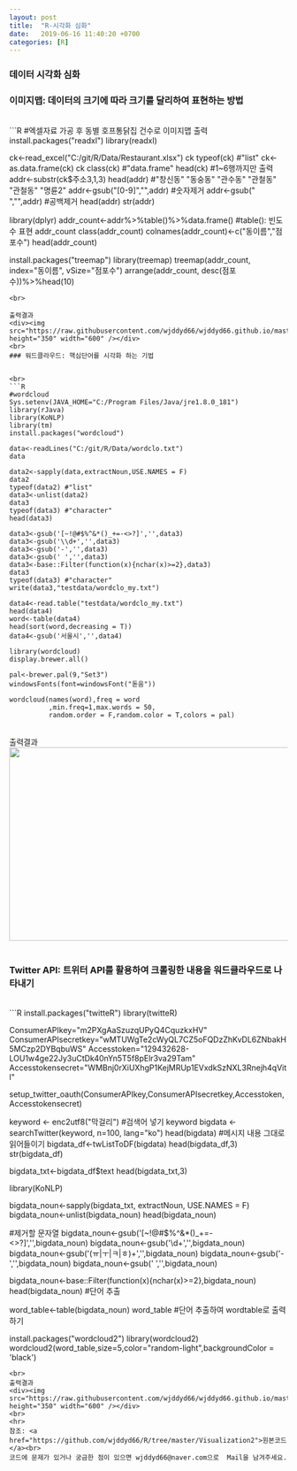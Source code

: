 ```yaml
---
layout: post
title:  "R-시각화 심화"
date:   2019-06-16 11:40:20 +0700
categories: [R]
---
```


###  데이터 시각화 심화
###  이미지맵: 데이터의 크기에 따라 크기를 달리하여 표현하는 방법

<br>
```R
#엑셀자료 가공 후 동별 호프통닭집 건수로 이미지맵 출력
install.packages("readxl")
library(readxl)

ck<-read_excel("C:/git/R/Data/Restaurant.xlsx")
ck
typeof(ck) #"list"
ck<-as.data.frame(ck)
ck
class(ck) #"data.frame"
head(ck) #1~6행까지만 출력
addr<-substr(ck$주소3,1,3)
head(addr) #"창신동" "동숭동" "관수동" "관철동" "관철동" "명륜2"
addr<-gsub("[0-9]","",addr) #숫자제거
addr<-gsub(" ","",addr) #공백제거
head(addr)
str(addr)

library(dplyr)
addr_count<-addr%>%table()%>%data.frame() #table(): 빈도수 표현
addr_count
class(addr_count)
colnames(addr_count)<-c("동이름","점포수")
head(addr_count)

install.packages("treemap")
library(treemap)
treemap(addr_count, index="동이름", vSize="점포수")
arrange(addr_count, desc(점포수))%>%head(10)
```
<br>

출력결과
<div><img src="https://raw.githubusercontent.com/wjddyd66/wjddyd66.github.io/master/static/img/R/V1.PNG" height="350" width="600" /></div>
<br>
### 워드클라우드: 핵심단어를 시각화 하는 기법


<br>
```R
#wordcloud
Sys.setenv(JAVA_HOME="C:/Program Files/Java/jre1.8.0_181")
library(rJava)
library(KoNLP)
library(tm)
install.packages("wordcloud")

data<-readLines("C:/git/R/Data/wordclo.txt")
data

data2<-sapply(data,extractNoun,USE.NAMES = F)
data2
typeof(data2) #"list"
data3<-unlist(data2)
data3
typeof(data3) #"character"
head(data3)

data3<-gsub('[~!@#$%^&*()_+=-<>?]','',data3)
data3<-gsub('\\d+','',data3)
data3<-gsub('-','',data3)
data3<-gsub(' ','',data3)
data3<-base::Filter(function(x){nchar(x)>=2},data3)
data3
typeof(data3) #"character"
write(data3,"testdata/wordclo_my.txt")

data4<-read.table("testdata/wordclo_my.txt")
head(data4)
word<-table(data4)
head(sort(word,decreasing = T))
data4<-gsub('서울시','',data4)

library(wordcloud)
display.brewer.all()

pal<-brewer.pal(9,"Set3")
windowsFonts(font=windowsFont("돋움"))

wordcloud(names(word),freq = word
          ,min.freq=1,max.words = 50,
          random.order = F,random.color = T,colors = pal)
```
<br>
출력결과
<div><img src="https://raw.githubusercontent.com/wjddyd66/wjddyd66.github.io/master/static/img/R/V2.PNG" height="350" width="600" /></div>
<br>

### Twitter API: 트위터 API를 활용하여 크롤링한 내용을 워드클라우드로 나타내기


<br>
```R
install.packages("twitteR")
library(twitteR)

ConsumerAPIkey="m2PXgAaSzuzqUPyQ4CquzkxHV"
ConsumerAPIsecretkey="wMTUWgTe2cWyQL7CZ5oFQDzZhKvDL6ZNbakH5MCzp2DYBqbuWS"
Accesstoken="129432628-LOU1w4ge22Jy3uCtDk40nYn5T5f8pElr3va29Tam"
Accesstokensecret="WMBnj0rXiUXhgP1KejMRUp1EVxdkSzNXL3Rnejh4qVitl"

setup_twitter_oauth(ConsumerAPIkey,ConsumerAPIsecretkey,Accesstoken,Accesstokensecret)

keyword <- enc2utf8("막걸리") #검색어 넣기
keyword
bigdata <- searchTwitter(keyword, n=100, lang="ko")
head(bigdata) #메시지 내용 그대로 읽어들이기
bigdata_df<-twListToDF(bigdata)
head(bigdata_df,3)
str(bigdata_df)

bigdata_txt<-bigdata_df$text
head(bigdata_txt,3)

library(KoNLP)

bigdata_noun<-sapply(bigdata_txt, extractNoun, USE.NAMES = F)
bigdata_noun<-unlist(bigdata_noun)
head(bigdata_noun)

#제거할 문자열 
bigdata_noun<-gsub('[~!@#$%^&*()_+=-<>?]','',bigdata_noun)
bigdata_noun<-gsub('\\d+','',bigdata_noun)
bigdata_noun<-gsub('(ㅠ|ㅜ|ㅋ|ㅎ)+','',bigdata_noun)
bigdata_noun<-gsub('-','',bigdata_noun)
bigdata_noun<-gsub(' ','',bigdata_noun)

bigdata_noun<-base::Filter(function(x){nchar(x)>=2},bigdata_noun)
head(bigdata_noun) #단어 추출

word_table<-table(bigdata_noun)
word_table #단어 추출하여 wordtable로 출력하기

install.packages("wordcloud2")
library(wordcloud2)
wordcloud2(word_table,size=5,color="random-light",backgroundColor = 'black')
```
<br>
출력결과
<div><img src="https://raw.githubusercontent.com/wjddyd66/wjddyd66.github.io/master/static/img/R/V3.PNG" height="350" width="600" /></div>
<br>
<hr>
참조: <a href="https://github.com/wjddyd66/R/tree/master/Visualization2">원본코드</a><br>
코드에 문제가 있거나 궁금한 점이 있으면 wjddyd66@naver.com으로  Mail을 남겨주세요.